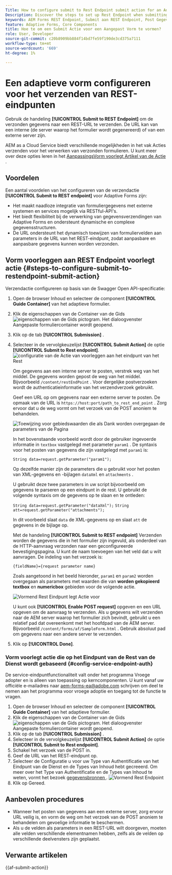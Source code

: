 ```yaml
---
Title: How to configure submit to Rest Endpoint submit action for an Adaptive Form?
Description: Discover the steps to set up Rest Endpoint when submitting an Adaptive Form.
keywords: AEM Forms REST Endpoint, Submit aan REST Endpoint, Post Gegevens aan REST URL, vormt de Actie van het Eindpunt van REST
feature: Adaptive Forms, Core Components
title: Hoe te om een Submit Actie voor een Aangepast Vorm te vormen?
role: User, Developer
source-git-commit: c20b8909bb884f14bd7fe59f190de3cd375a7111
workflow-type: tm+mt
source-wordcount: '669'
ht-degree: 1%

---
```


# Een adaptieve vorm configureren voor het verzenden van REST-eindpunten

Gebruik de handeling **[!UICONTROL Submit to REST Endpoint]** om de verzonden gegevens naar een REST-URL te verzenden. De URL kan van een interne (de server waarop het formulier wordt gegenereerd) of van een externe server zijn.

AEM as a Cloud Service biedt verschillende mogelijkheden in het vak Acties verzenden voor het verwerken van verzonden formulieren. U kunt meer over deze opties leren in het [ AanpassingsVorm voorlegt Artikel van de Actie ](/help/forms/configure-submit-actions-core-components.md).

## Voordelen

Een aantal voordelen van het configureren van de verzendactie **[!UICONTROL Submit to REST endpoint]** voor Adaptive Forms zijn:

* Het maakt naadloze integratie van formuliergegevens met externe systemen en services mogelijk via RESTful-API&#39;s.
* Het biedt flexibiliteit bij de verwerking van gegevensverzendingen van Adaptive Forms en ondersteunt dynamische en complexe gegevensstructuren.
* De URL ondersteunt het dynamisch toewijzen van formuliervelden aan parameters in de URL van het REST-eindpunt, zodat aanpasbare en aanpasbare gegevens kunnen worden verzonden.


## Vorm voorleggen aan REST Endpoint voorlegt actie {#steps-to-configure-submit-to-restendpoint-submit-action}

Verzendactie configureren op basis van de Swagger Open API-specificatie:

1. Open de browser Inhoud en selecteer de component **[!UICONTROL Guide Container]** van het adaptieve formulier.
1. Klik de eigenschappen van de Container van de Gids ![ eigenschappen van de Gids ](/help/forms/assets/configure-icon.svg) pictogram. Het dialoogvenster Aangepaste formuliercontainer wordt geopend.
1. Klik op de tab **[!UICONTROL Submission]** .
1. Selecteer in de vervolgkeuzelijst **[!UICONTROL Submit Action]** de optie **[!UICONTROL Submit to Rest endpoint]**.
   ![ configuratie van de Actie van voorleggen aan het eindpunt van het Rest ](/help/forms/assets/submit-action-restendpoint.png)

   Om gegevens aan een interne server te posten, verstrek weg van het middel. De gegevens worden gepost de weg van het middel. Bijvoorbeeld `/content/restEndPoint` . Voor dergelijke postverzoeken wordt de authenticatieinformatie van het verzendverzoek gebruikt.

   Geef een URL op om gegevens naar een externe server te posten. De opmaak van de URL is `https://host:port/path_to_rest_end_point` . Zorg ervoor dat u de weg vormt om het verzoek van de POST anoniem te behandelen.

   ![ Toewijzing voor gebiedswaarden die als Dank worden overgegaan de parameters van de Pagina ](assets/post-enabled-actionconfig.png)

   In het bovenstaande voorbeeld wordt door de gebruiker ingevoerde informatie in `textbox` vastgelegd met parameter `param1` . De syntaxis voor het posten van gegevens die zijn vastgelegd met `param1` is:

   `String data=request.getParameter("param1");`

   Op dezelfde manier zijn de parameters die u gebruikt voor het posten van XML-gegevens en -bijlagen `dataXml` en `attachments` .

   U gebruikt deze twee parameters in uw script bijvoorbeeld om gegevens te parseren op een eindpunt in de rest. U gebruikt de volgende syntaxis om de gegevens op te slaan en te ontleden:

   `String data=request.getParameter("dataXml");`
   `String att=request.getParameter("attachments");`

   In dit voorbeeld slaat `data` de XML-gegevens op en slaat `att` de gegevens in de bijlage op.

   Met de handeling **[!UICONTROL Submit to REST endpoint]** Verzenden worden de gegevens die in het formulier zijn ingevuld, als onderdeel van de HTTP-aanvraag verzonden naar een geconfigureerde bevestigingspagina. U kunt de naam toevoegen van het veld dat u wilt aanvragen. De indeling van het verzoek is:

   `{fieldName}={request parameter name}`

   Zoals aangetoond in het beeld hieronder, `param1` en `param2` worden overgegaan als parameters met waarden die van **worden gekopieerd textbox** en **numericbox** gebieden voor de volgende actie.

   ![ Vormend Rest Eindpunt legt Actie ](assets/action-config.png) voor

   U kunt ook **[!UICONTROL Enable POST request]** opgeven en een URL opgeven om de aanvraag te verzenden. Als u gegevens wilt verzenden naar de AEM server waarop het formulier zich bevindt, gebruikt u een relatief pad dat overeenkomt met het hoofdpad van de AEM server. Bijvoorbeeld `/content/forms/af/SampleForm.html` . Gebruik absoluut pad om gegevens naar een andere server te verzenden.

1. Klik op **[!UICONTROL Done]**.

### Vorm voorlegt actie die op het Eindpunt van de Rest van de Dienst wordt gebaseerd {#config-service-endpoint-auth}

<span class="preview"> De service-eindpuntfunctionaliteit valt onder het programma Vroege adopter en is alleen van toepassing op kerncomponenten. U kunt vanaf uw officiële e-mailadres naar aem-forms-ea@adobe.com schrijven om deel te nemen aan het programma voor vroege adoptie en toegang tot de functie te vragen. </span>

1. Open de browser Inhoud en selecteer de component **[!UICONTROL Guide Container]** van het adaptieve formulier.
1. Klik de eigenschappen van de Container van de Gids ![ eigenschappen van de Gids ](/help/forms/assets/configure-icon.svg) pictogram. Het dialoogvenster Aangepaste formuliercontainer wordt geopend.
1. Klik op de tab **[!UICONTROL Submission]** .
1. Selecteer in de vervolgkeuzelijst **[!UICONTROL Submit Action]** de optie **[!UICONTROL Submit to Rest endpoint]**.
1. Schakel het verzoek van de POST in.
1. Geef de URL van het REST-eindpunt op.
1. Selecteer de Configuratie u voor uw Type van Authentificatie van het Eindpunt van de Dienst en de Types van Inhoud hebt gecreeerd. Om meer over het Type van Authentificatie en de Types van Inhoud te weten, vormt het bezoek [ gegevensbronnen ](/help/forms/configure-data-sources.md#configure-restful-services-using-service-endpoint-configure-restful-services-service-endpoint).
   ![ Vormend Rest Endpoint ](assets/rest-service-endpoint-config.png)
1. Klik op Gereed.

## Aanbevolen procedures

* Wanneer het posten van gegevens aan een externe server, zorg ervoor URL veilig is, en vorm de weg om het verzoek van de POST anoniem te behandelen om gevoelige informatie te beschermen.
* Als u de velden als parameters in een REST-URL wilt doorgeven, moeten alle velden verschillende elementnamen hebben, zelfs als de velden op verschillende deelvensters zijn geplaatst.

## Verwante artikelen

{{af-submit-action}}
